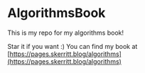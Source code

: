 # AlgorithmsBook

This is my repo for my algorithms book!

Star it if you want :)
You can find my book at [https://pages.skerritt.blog/algorithms](https://pages.skerritt.blog/algorithms)
